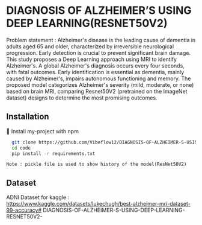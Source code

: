 
# DIAGNOSIS OF ALZHEIMER’S USING DEEP LEARNING(RESNET50V2)

Problem statement : Alzheimer's disease is the leading cause of dementia in adults aged 65 and older, characterized by irreversible neurological progression. Early detection is crucial to prevent significant brain damage. This study proposes a Deep Learning approach using MRI to identify Alzheimer's. A global Alzheimer's diagnosis occurs every four seconds, with fatal outcomes. Early identification is essential as dementia, mainly caused by Alzheimer's, impairs autonomous functioning and memory. The proposed model categorizes Alzheimer's severity (mild, moderate, or none) based on brain MRI, comparing Resnet50V2 (pretrained on the ImageNet dataset) designs to determine the most promising outcomes.


## Installation

 🐍 Install my-project with npm

```bash
  git clone https://github.com/Vibeflow12/DIAGNOSIS-OF-ALZHEIMER-S-USING-DEEP-LEARNING-RESNET50V2-.git
  cd code
  pip install -r requirements.txt
```
    Note : pickle file is used to show history of the model(ResNet50V2)
    
## Dataset

ADNI Dataset for kaggle : https://www.kaggle.com/datasets/lukechugh/best-alzheimer-mri-dataset-99-accuracy#   D I A G N O S I S - O F - A L Z H E I M E R - S - U S I N G - D E E P - L E A R N I N G - R E S N E T 5 0 V 2 -  
 